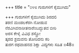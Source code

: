 +++
title = "೦೪೮ ಗುರುಗಳಿಗೆ ಕೈಮುಗಿದು"

+++
ಗುರುಗಳಿಗೆ ಕೈಮುಗಿದು ಶಿರದಲಿ  
ತರಣಿ ಮಂಡಲಕೆರಗಿ ನೋಡುವ  
ನೆರವಿಗಿವನಾರೀತನಾರೆಂಬದ್ಭುತವ ಬೀರಿ   
ಅರಸ ಕೇಳೈ ವಿವಿಧ ಶಸ್ತ್ರೋ   
ತ್ಕರದ ಶ್ರಮವನು ತೋರಿದನು ಕರಿ  
ತುರಗ ರಥವಾಹನದ ಶಿಕ್ಷಾ ವಿದ್ಯಗಳು ಸಹಿತ     ॥48॥